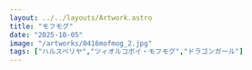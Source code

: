 ```yaml
---
layout: ../../layouts/Artwork.astro
title: "モフモグ"
date: "2025-10-05"
image: "/artworks/0416mofmog_2.jpg"
tags: ["ハルスベリヤ","ツィオルコボイ・モフモグ","ドラゴンガール"]
---
```


